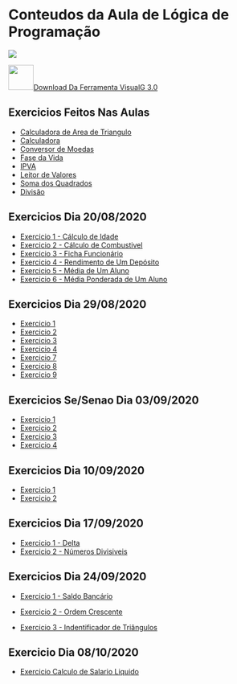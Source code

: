  <h1>Conteudos da Aula de Lógica de Programação</h1>

<img src="https://2.bp.blogspot.com/-JGNZOd5Kxms/Tuk3QgGB1rI/AAAAAAAAAEI/h_L9CtBAUZE/s200/1-6.jpg">

<a href="https://sourceforge.net/projects/visualg30/files/latest/download"><img height="50" width="50" src="https://cdn.pixabay.com/photo/2017/04/05/04/18/download-2203950_960_720.png">Download Da Ferramenta VisualG 3.0</a>

<h2>Exercicios Feitos Nas Aulas</h2>

<ul>
 <a href="https://github.com/miguelhp373/Logica-de-Programacao/blob/master/Exercicios%20de%20Aulas/CALCULADORA%20DE%20AREA%20DE%20TRIANGULO.ALG">
  <li>Calculadora de Area de Triangulo</li></a>
 
 <a href="https://github.com/miguelhp373/Logica-de-Programacao/blob/master/Exercicios%20de%20Aulas/CALCULADORA.ALG">
  <li>Calculadora</li></a>
 
 <a href="https://github.com/miguelhp373/Logica-de-Programacao/blob/master/Exercicios%20de%20Aulas/CONVERSOR%20DE%20MOEDA.ALG">
  <li>Conversor de Moedas</li></a>
 
 <a href="https://github.com/miguelhp373/Logica-de-Programacao/blob/master/Exercicios%20de%20Aulas/FASE%20DA%20VIDA.ALG">
  <li>Fase da Vida</li></a>
 
<a href="https://github.com/miguelhp373/Logica-de-Programacao/blob/master/Exercicios%20de%20Aulas/IPVA.ALG">
 <li>IPVA</li></a>

<a href="https://github.com/miguelhp373/Logica-de-Programacao/blob/master/Exercicios%20de%20Aulas/LEITOR%20DE%20VALORES.ALG">
 <li>Leitor de Valores</li></a>

<a href="https://github.com/miguelhp373/Logica-de-Programacao/blob/master/Exercicios%20de%20Aulas/SOMA%20DO%20QUADRADOS.ALG">
 <li>Soma dos Quadrados</li></a>
<a href="https://github.com/miguelhp373/Logica-de-Programacao/blob/master/Exercicios%20de%20Aulas/DIVIS%C3%A3O.ALG"><li>Divisão</li></a>
</ul>

<h2>Exercicios Dia 20/08/2020 </h2>
<ul>
<a href="https://github.com/miguelhp373/Logica-de-Programacao/blob/master/Lista%20de%20Exercicios%2020-08/EXERCICIO1.ALG">
 <li>Exercicio 1 - Cálculo de Idade</li></a>
 
 <a href="https://github.com/miguelhp373/Logica-de-Programacao/blob/master/Lista%20de%20Exercicios%2020-08/EXERCICIO2.ALG">
  <li>Exercicio 2 - Cálculo de Combustivel</li></a>
 
 <a href="https://github.com/miguelhp373/Logica-de-Programacao/blob/master/Lista%20de%20Exercicios%2020-08/EXERCICIO3.ALG">
 <li>Exercicio 3 - Ficha Funcionário </li></a>

<a href="https://github.com/miguelhp373/Logica-de-Programacao/blob/master/Lista%20de%20Exercicios%2020-08/EXERCICIO4.ALG">
 <li>Exercicio 4 - Rendimento de Um Depósito
 </li></a>

<a href="https://github.com/miguelhp373/Logica-de-Programacao/blob/master/Lista%20de%20Exercicios%2020-08/EXERCICIO5.ALG">
 <li>Exercicio 5 - Média de Um Aluno</li></a>

<a href="https://github.com/miguelhp373/Logica-de-Programacao/blob/master/Lista%20de%20Exercicios%2020-08/EXERCICIO6.ALG">
 <li>Exercicio 6 - Média Ponderada de Um Aluno</li></a>
</ul>

<h2>Exercicios Dia 29/08/2020</h2>
<ul>
 <a href="https://github.com/miguelhp373/Logica-de-Programacao/blob/master/Lista%20de%20Exercicios%2029-08/EXERCICIO%201.ALG"><li>Exercicio 1</li></a>
 <a href="https://github.com/miguelhp373/Logica-de-Programacao/blob/master/Lista%20de%20Exercicios%2029-08/EXERCICIO%202.ALG"><li>Exercicio 2</li></a>
 <a href="https://github.com/miguelhp373/Logica-de-Programacao/blob/master/Lista%20de%20Exercicios%2029-08/EXERCICIO%203.ALG"><li>Exercicio 3</li></a>
 <a href="https://github.com/miguelhp373/Logica-de-Programacao/blob/master/Lista%20de%20Exercicios%2029-08/EXERCICIO%204.ALG"><li>Exercicio 4</li></a>
 <a href="https://github.com/miguelhp373/Logica-de-Programacao/blob/master/Lista%20de%20Exercicios%2029-08/EXERCICIO%207.ALG"><li>Exercicio 7</li></a>
 <a href="https://github.com/miguelhp373/Logica-de-Programacao/blob/master/Lista%20de%20Exercicios%2029-08/EXERCICIO%208.ALG"><li>Exercicio 8</li></a>
 <a href="https://github.com/miguelhp373/Logica-de-Programacao/blob/master/Lista%20de%20Exercicios%2029-08/EXERCICIO%209.ALG"><li>Exercicio 9</li></a>
</ul>

<h2>Exercicios Se/Senao Dia 03/09/2020</h2>
<ul>
<a href="https://github.com/miguelhp373/Logica-de-Programacao/blob/master/Lista%20de%20Exercicios%2003-09%20condicoes/EXERCICIO%201.ALG"><li>Exercicio 1</li></a>
<a href="https://github.com/miguelhp373/Logica-de-Programacao/blob/master/Lista%20de%20Exercicios%2003-09%20condicoes/EXERCICIO%202.ALG"><li>Exercicio 2</li></a>
<a href="https://github.com/miguelhp373/Logica-de-Programacao/blob/master/Lista%20de%20Exercicios%2003-09%20condicoes/EXERCICIO%203.ALG"><li>Exercicio 3</li></a>
<a href="https://github.com/miguelhp373/Logica-de-Programacao/blob/master/Lista%20de%20Exercicios%2003-09%20condicoes/EXERCICIO%204.ALG"><li>Exercicio 4</li></a>
</ul>

<h2>Exercicios Dia 10/09/2020 </h2>
<ul>
<a href="https://github.com/miguelhp373/Logica-de-Programacao/blob/master/Lista%20de%20Exercicios%2010-09%20condicoes/EXERCICIO1.ALG"><li>Exercicio 1</li></a>
<a href="https://github.com/miguelhp373/Logica-de-Programacao/blob/master/Lista%20de%20Exercicios%2010-09%20condicoes/EXERCICIO2.ALG"><li>Exercicio 2</li></a>
</ul>

<h2>Exercicios Dia 17/09/2020</h2>
<ul>
<a href="https://github.com/miguelhp373/Logica-de-Programacao/blob/master/Lista%20de%20Exercicios%2017-09/Exercicio%201%20-%20DELTA.ALG"><li>Exercicio 1 - Delta</li></a>
<a href="https://github.com/miguelhp373/Logica-de-Programacao/blob/master/Lista%20de%20Exercicios%2017-09/EXERCICIO%202%20-%20Numeros%20Divisiveis.ALG"><li>Exercicio 2 - Números Divisiveis</li></a>
</ul>

<h2>Exercicios Dia 24/09/2020</h2>
<ul>
<a href="https://github.com/miguelhp373/Logica-de-Programacao/blob/master/Lista%20de%20Exercicios%2024-09/Exercicio1-SaldoBancario.ALG"><li>Exercicio 1 - Saldo Bancário</li></a>

<a href="https://github.com/miguelhp373/Logica-de-Programacao/blob/master/Lista%20de%20Exercicios%2024-09/Exercicio2-OrdemCrescente.ALG"><li>Exercicio 2 - Ordem Crescente</li></a>

<a href="https://github.com/miguelhp373/Logica-de-Programacao/blob/master/Lista%20de%20Exercicios%2024-09/Exercicio3-IndentificadordeTriangulos.ALG"><li>Exercicio 3 - Indentificador de Triângulos</li></a>
</ul>

<h2>Exercicio Dia 08/10/2020</h2>
<ul>
<a href="https://github.com/miguelhp373/Logica-de-Programacao/blob/master/Exercicio%20Calculo%20de%20Salario%20Liquido/CalculadoraSalarioLiquido.ALG"><li>Exercicio Calculo de Salario Liquido</li></a>
</ul>

